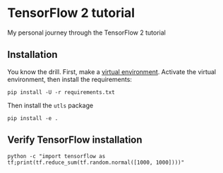 # TensorFlow 2 tutorial

My personal journey through the TensorFlow 2 tutorial

## Installation

You know the drill. First, make a [virtual environment](https://packaging.python.org/guides/installing-using-pip-and-virtual-environments/). Activate the virtual environment, then install the requirements:

```shell script
pip install -U -r requirements.txt
```

Then install the `utls` package
```shell script
pip install -e .
```

## Verify TensorFlow installation

```shell script
python -c "import tensorflow as tf;print(tf.reduce_sum(tf.random.normal([1000, 1000])))"
```
